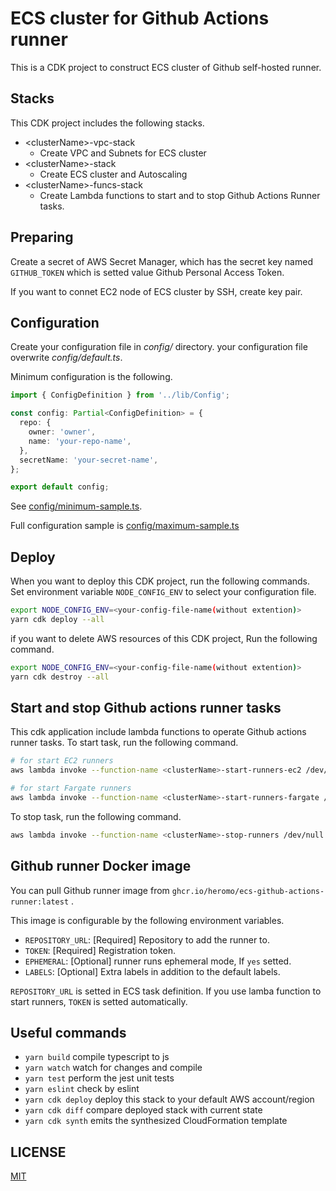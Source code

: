 # ECS cluster for Github Actions runner

This is a CDK project to construct ECS cluster of Github self-hosted runner.

## Stacks

This CDK project includes the following stacks.

- \<clusterName\>-vpc-stack
  - Create VPC and Subnets for ECS cluster
- \<clusterName\>-stack
  - Create ECS cluster and Autoscaling
- \<clusterName\>-funcs-stack
  - Create Lambda functions to start and to stop Github Actions Runner tasks.

## Preparing

Create a secret of AWS Secret Manager, which has the secret key named `GITHUB_TOKEN` which is setted value Github Personal Access Token.

If you want to connet EC2 node of ECS cluster by SSH, create key pair.

## Configuration

Create your configuration file in *config/* directory.
your configuration file overwrite *config/default.ts*.

Minimum configuration is the following.

```typescript
import { ConfigDefinition } from '../lib/Config';

const config: Partial<ConfigDefinition> = {
  repo: {
    owner: 'owner',
    name: 'your-repo-name',
  },
  secretName: 'your-secret-name',
};

export default config;
```

See [config/minimum-sample.ts](config/minimum-sample.ts).

Full configuration sample is [config/maximum-sample.ts](config/maximum-sample.ts)

## Deploy

When you want to deploy this CDK project, run the following commands.
Set environment variable `NODE_CONFIG_ENV` to select your configuration file.

```bash
export NODE_CONFIG_ENV=<your-config-file-name(without extention)>
yarn cdk deploy --all
```

if you want to delete AWS resources of this CDK project, Run the following command.

```bash
export NODE_CONFIG_ENV=<your-config-file-name(without extention)>
yarn cdk destroy --all
```

## Start and stop Github actions runner tasks

This cdk application include lambda functions to operate Github actions runner tasks.
To start task, run the following command.

```bash
# for start EC2 runners
aws lambda invoke --function-name <clusterName>-start-runners-ec2 /dev/null

# for start Fargate runners
aws lambda invoke --function-name <clusterName>-start-runners-fargate /dev/null
```

To stop task, run the following command.

```bash
aws lambda invoke --function-name <clusterName>-stop-runners /dev/null
```

## Github runner Docker image

You can pull Github runner image from `ghcr.io/heromo/ecs-github-actions-runner:latest` .

This image is configurable by the following environment variables.

<!-- textlint-disable ja-spacing/ja-no-space-around-parentheses -->
- `REPOSITORY_URL`: [Required] Repository to add the runner to.
- `TOKEN`: [Required] Registration token.
- `EPHEMERAL`: [Optional] runner runs ephemeral mode, If `yes` setted.
- `LABELS`: [Optional] Extra labels in addition to the default labels.
<!-- textlint-enable ja-spacing/ja-no-space-around-parentheses -->

`REPOSITORY_URL` is setted in ECS task definition.
If you use lamba function to start runners, `TOKEN` is setted automatically.

## Useful commands

* `yarn build`   compile typescript to js
* `yarn watch`   watch for changes and compile
* `yarn test`    perform the jest unit tests
* `yarn eslint`    check by eslint
* `yarn cdk deploy`      deploy this stack to your default AWS account/region
* `yarn cdk diff`        compare deployed stack with current state
* `yarn cdk synth`       emits the synthesized CloudFormation template

## LICENSE

[MIT](LICENSE)
